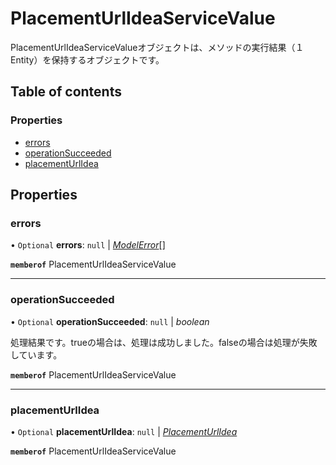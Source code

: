 # PlacementUrlIdeaServiceValue


<div lang=\"ja\">PlacementUrlIdeaServiceValueオブジェクトは、メソッドの実行結果（１Entity）を保持するオブジェクトです。</div> 

## Table of contents

### Properties

- [errors](placementurlideaservicevalue.md#errors)
- [operationSucceeded](placementurlideaservicevalue.md#operationsucceeded)
- [placementUrlIdea](placementurlideaservicevalue.md#placementurlidea)

## Properties

### errors

• `Optional` **errors**: ``null`` \| [*ModelError*](modelerror.md)[]

**`memberof`** PlacementUrlIdeaServiceValue

___

### operationSucceeded

• `Optional` **operationSucceeded**: ``null`` \| *boolean*

<div lang=\"ja\">処理結果です。trueの場合は、処理は成功しました。falseの場合は処理が失敗しています。</div> 

**`memberof`** PlacementUrlIdeaServiceValue

___

### placementUrlIdea

• `Optional` **placementUrlIdea**: ``null`` \| [*PlacementUrlIdea*](placementurlidea.md)

**`memberof`** PlacementUrlIdeaServiceValue
